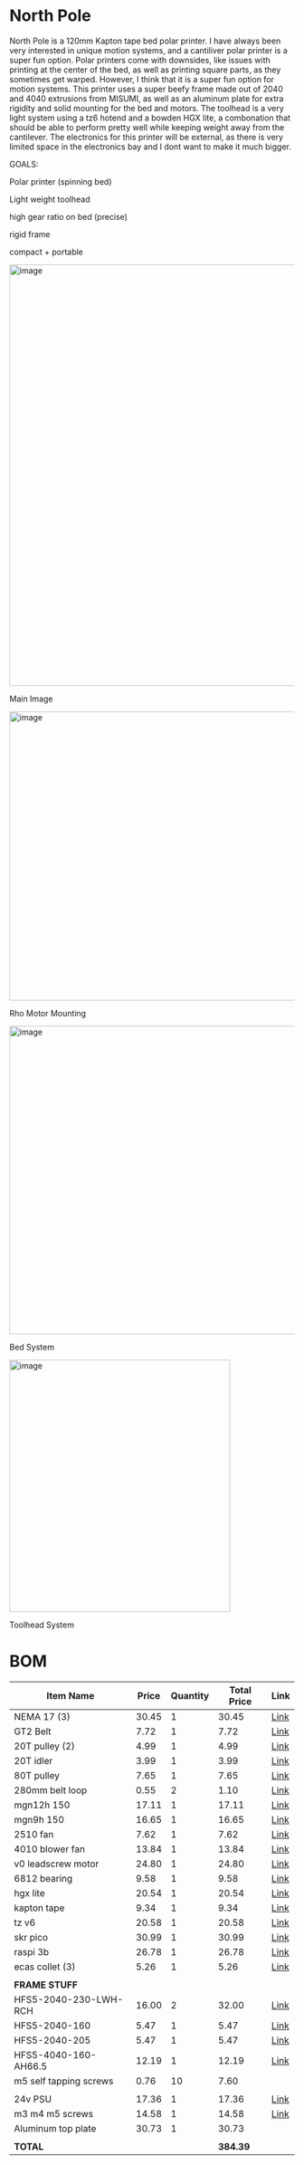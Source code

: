 # North Pole

North Pole is a 120mm Kapton tape bed polar printer. I have always been very interested in unique motion systems, and a cantiliver polar printer is a super fun option. Polar printers come with downsides, like issues with printing at the center of the bed, as well as printing square parts, as they sometimes get warped. However, I think that it is a super fun option for motion systems. This printer uses a super beefy frame made out of 2040 and 4040 extrusions from MISUMI, as well as an aluminum plate for extra rigidity and solid mounting for the bed and motors. The toolhead is a very light system using a tz6 hotend and a bowden HGX lite, a combonation that should be able to perform pretty well while keeping weight away from the cantilever. The electronics for this printer will be external, as there is very limited space in the electronics bay and I dont want to make it much bigger. 

GOALS:


Polar printer (spinning bed)

Light weight toolhead

high gear ratio on bed (precise)

rigid frame

compact + portable

<img width="639" height="745" alt="image" src="https://github.com/user-attachments/assets/20b6b7a1-4984-4bed-9f7b-9d0c09feb255" />

Main Image

<img width="817" height="511" alt="image" src="https://github.com/user-attachments/assets/37050fae-0857-42c0-89b1-d6693dbc425c" />

Rho Motor Mounting

<img width="660" height="545" alt="image" src="https://github.com/user-attachments/assets/b4b2bc31-e98d-48e6-8942-788333c7c4ff" />

Bed System

<img width="390" height="446" alt="image" src="https://github.com/user-attachments/assets/09b6044a-1959-4a07-8153-d99379a440d6" />

Toolhead System

# BOM

| Item Name                 | Price  | Quantity | Total Price | Link                                                                                                                   |
|--------------------------|--------|----------|--------------|------------------------------------------------------------------------------------------------------------------------|
| NEMA 17 (3)              | 30.45  | 1        | 30.45        | [Link](https://www.aliexpress.us/item/2251832386575349.html?)                                                          |
| GT2 Belt                 | 7.72   | 1        | 7.72         | [Link](https://www.aliexpress.us/item/2251832667244886.html?)                                                          |
| 20T pulley (2)           | 4.99   | 1        | 4.99         | [Link](https://www.aliexpress.us/item/2251832808788159.html?)                                                          |
| 20T idler                | 3.99   | 1        | 3.99         | [Link](https://www.aliexpress.us/item/2251832539995194.html?)                                                          |
| 80T pulley               | 7.65   | 1        | 7.65         | [Link](https://www.aliexpress.us/item/3256805291833644.html?)                                                          |
| 280mm belt loop          | 0.55   | 2        | 1.10         | [Link](https://www.aliexpress.us/item/2255800049977727.html?)                                                          |
| mgn12h 150               | 17.11  | 1        | 17.11        | [Link](https://www.aliexpress.us/item/2251832643511407.html?)                                                          |
| mgn9h 150                | 16.65  | 1        | 16.65        | [Link](https://www.aliexpress.us/item/2251832586981749.html?)                                                          |
| 2510 fan                 | 7.62   | 1        | 7.62         | [Link](https://www.aliexpress.us/item/3256808076821944.html?)                                                          |
| 4010 blower fan          | 13.84  | 1        | 13.84        | [Link](https://www.aliexpress.us/item/3256801655319095.html?)                                                          |
| v0 leadscrew motor       | 24.80  | 1        | 24.80        | [Link](https://www.aliexpress.us/item/3256805672589159.html?)                                                          |
| 6812 bearing             | 9.58   | 1        | 9.58         | [Link](https://www.aliexpress.us/item/3256807233759178.html?)                                                          |
| hgx lite                 | 20.54  | 1        | 20.54        | [Link](https://www.aliexpress.us/item/3256806387907092.html?)                                                          |
| kapton tape              | 9.34   | 1        | 9.34         | [Link](https://www.aliexpress.us/item/3256805157658322.html?)                                                          |
| tz v6                    | 20.58  | 1        | 20.58        | [Link](https://www.aliexpress.us/item/3256808497218562.html?)                                                          |
| skr pico                 | 30.99  | 1        | 30.99        | [Link](https://www.aliexpress.us/item/3256808864716770.html?)                                                          |
| raspi 3b                 | 26.78  | 1        | 26.78        | [Link](https://www.digikey.com/en/products/detail/raspberry-pi/SC0563/6235381?)                                        |
| ecas collet (3)          | 5.26   | 1        | 5.26         | [Link](https://www.aliexpress.us/item/2251832747833403.html?)                                                          |
|                          |        |          |              |                                                                                                                        |
| **FRAME STUFF**          |        |          |              |                                                                                                                        |
| HFS5-2040-230-LWH-RCH    | 16.00  | 2        | 32.00        | [Link](https://us.misumi-ec.com/vona2/detail/110302684350/?PNSearch=HFS5-2040-230-LWH-RCH&HissuCode=HFS5-2040-230-LWH-RCH) |
| HFS5-2040-160            | 5.47   | 1        | 5.47         | [Link](https://us.misumi-ec.com/vona2/detail/110302684350/?PNSearch=HFS5-2040-160&HissuCode=HFS5-2040-160)             |
| HFS5-2040-205            | 5.47   | 1        | 5.47         | [Link](https://us.misumi-ec.com/vona2/detail/110302684350/?PNSearch=HFS5-2040-205&HissuCode=HFS5-2040-205)             |
| HFS5-4040-160-AH66.5     | 12.19  | 1        | 12.19        | [Link](https://us.misumi-ec.com/vona2/detail/110302684530/?PNSearch=HFS5-4040-160-AH66.5&HissuCode=HFS5-4040-160-AH66.5) |
| m5 self tapping screws   | 0.76   | 10       | 7.60         |                                                                                                                        |
|                          |        |          |              |                                                                                                                        |
| 24v PSU                  | 17.36  | 1        | 17.36        | [Link](https://a.aliexpress.com/_mrllXad)                                                                              |
| m3 m4 m5 screws          | 14.58  | 1        | 14.58        | [Link](https://www.aliexpress.us/item/3256809277967067.html?)                                                          |
| Aluminum top plate       | 30.73  | 1        | 30.73        |                                                                                                                        |
|                          |        |          |              |                                                                                                                        |
| **TOTAL**                |        |          | **384.39**   |                                                                                                                        |
